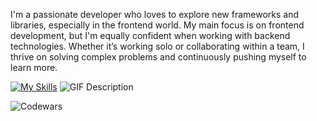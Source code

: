 
I'm a passionate developer who loves to explore new frameworks and libraries, especially in the frontend world. My main focus is on frontend development, but I'm equally confident when working with backend technologies. Whether it’s working solo or collaborating within a team, I thrive on solving complex problems and continuously pushing myself to learn more.

[![My Skills](https://skillicons.dev/icons?i=js,ts,html,react,nextjs,css,tailwind,figma,docker,githubactions,jest,npm,postgres,postman,vercel)](https://skillicons.dev)
![GIF Description](https://media.giphy.com/media/1u01IRKm3cKUH4GU1U/giphy.gif)

![Codewars](https://www.codewars.com/users/Nilshanssonmeng/badges/large)

